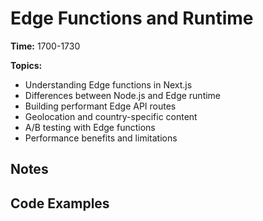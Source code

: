 # Edge Functions and Runtime

**Time:** 1700-1730

**Topics:**

- Understanding Edge functions in Next.js
- Differences between Node.js and Edge runtime
- Building performant Edge API routes
- Geolocation and country-specific content
- A/B testing with Edge functions
- Performance benefits and limitations

## Notes

## Code Examples
